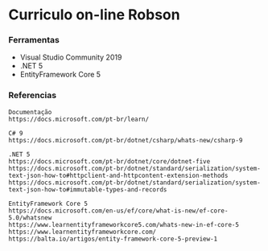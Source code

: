 # Curriculo on-line Robson

### Ferramentas

  * Visual Studio Community 2019
  * .NET 5
  * EntityFramework Core 5

### Referencias
```
Documentação
https://docs.microsoft.com/pt-br/learn/

C# 9
https://docs.microsoft.com/pt-br/dotnet/csharp/whats-new/csharp-9

.NET 5
https://docs.microsoft.com/pt-br/dotnet/core/dotnet-five
https://docs.microsoft.com/pt-br/dotnet/standard/serialization/system-text-json-how-to#httpclient-and-httpcontent-extension-methods
https://docs.microsoft.com/pt-br/dotnet/standard/serialization/system-text-json-how-to#immutable-types-and-records

EntityFramework Core 5
https://docs.microsoft.com/en-us/ef/core/what-is-new/ef-core-5.0/whatsnew
https://www.learnentityframeworkcore5.com/whats-new-in-ef-core-5
https://www.learnentityframeworkcore.com/
https://balta.io/artigos/entity-framework-core-5-preview-1
```